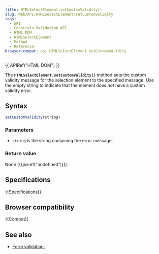 ```yaml
---
title: HTMLSelectElement.setCustomValidity()
slug: Web/API/HTMLSelectElement/setCustomValidity
tags:
  - API
  - Constrain Validation API
  - HTML DOM
  - HTMLSelectElement
  - Method
  - Reference
browser-compat: api.HTMLSelectElement.setCustomValidity
---
```

{{ APIRef("HTML DOM") }}

The **`HTMLSelectElement.setCustomValidity()`** method sets the
custom validity message for the selection element to the specified message. Use the
empty string to indicate that the element does _not_ have a custom validity
error.

## Syntax

```js
setCustomValidity(string)
```

### Parameters

- `string` is the string containing the error message.

### Return value

None ({{jsxref("undefined")}}).

## Specifications

{{Specifications}}

## Browser compatibility

{{Compat}}

## See also

- [Form
  validation.](/en-US/docs/Web/Guide/HTML/Constraint_validation)
